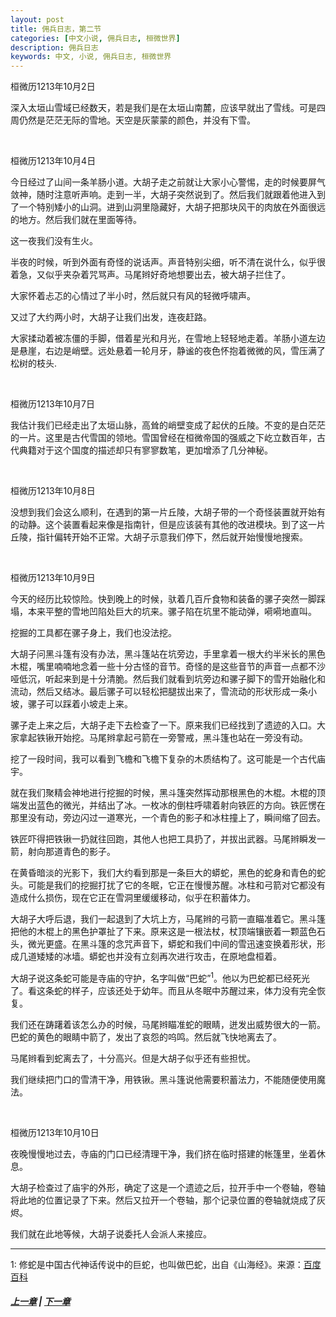 ```yaml
---
layout: post
title: 佣兵日志，第二节
categories: [中文小说, 佣兵日志, 桓微世界]
description: 佣兵日志
keywords: 中文, 小说, 佣兵日志, 桓微世界
---
```


桓微历1213年10月2日

深入太垣山雪域已经数天，若是我们是在太垣山南麓，应该早就出了雪线。可是四周仍然是茫茫无际的雪地。天空是灰蒙蒙的颜色，并没有下雪。

<br>

桓微历1213年10月4日

今日经过了山间一条羊肠小道。大胡子走之前就让大家小心警惕，走的时候要屏气敛神，随时注意听声响。走到一半，大胡子突然说到了。然后我们就跟着他进入到了一个特别矮小的山洞。进到山洞里隐藏好，大胡子把那块风干的肉放在外面很远的地方。然后我们就在里面等待。

这一夜我们没有生火。

半夜的时候，听到外面有奇怪的说话声。声音特别尖细，听不清在说什么，似乎很着急，又似乎夹杂着咒骂声。马尾辫好奇地想要出去，被大胡子拦住了。

大家怀着忐忑的心情过了半小时，然后就只有风的轻微呼啸声。

又过了大约两小时，大胡子让我们出发，连夜赶路。

大家揉动着被冻僵的手脚，借着星光和月光，在雪地上轻轻地走着。羊肠小道左边是悬崖，右边是峭壁。远处悬着一轮月牙，静谧的夜色怀抱着微微的风，雪压满了松树的枝头.

<br>

桓微历1213年10月7日

我估计我们已经走出了太垣山脉，高耸的峭壁变成了起伏的丘陵。不变的是白茫茫的一片。这里是古代雪国的领地。雪国曾经在桓微帝国的强威之下屹立数百年，古代典籍对于这个国度的描述却只有寥寥数笔，更加增添了几分神秘。

<br>

桓微历1213年10月8日

没想到我们会这么顺利，在遇到的第一片丘陵，大胡子带的一个奇怪装置就开始有的动静。这个装置看起来像是指南针，但是应该装有其他的改进模块。到了这一片丘陵，指针偏转开始不正常。大胡子示意我们停下，然后就开始慢慢地搜索。

<br>

桓微历1213年10月9日

今天的经历比较惊险。快到晚上的时候，驮着几百斤食物和装备的骡子突然一脚踩塌，本来平整的雪地凹陷处巨大的坑来。骡子陷在坑里不能动弹，嗬嗬地直叫。

挖掘的工具都在骡子身上，我们也没法挖。

大胡子问黑斗篷有没有办法，黑斗篷站在坑旁边，手里拿着一根大约半米长的黑色木棍，嘴里喃喃地念着一些十分古怪的音节。奇怪的是这些音节的声音一点都不沙哑低沉，听起来到是十分清脆。然后我们就看到坑旁边和骡子脚下的雪开始融化和流动，然后又结冰。最后骡子可以轻松把腿拔出来了，雪流动的形状形成一条小坡，骡子可以踩着小坡走上来。

骡子走上来之后，大胡子走下去检查了一下。原来我们已经找到了遗迹的入口。大家拿起铁锹开始挖。马尾辫拿起弓箭在一旁警戒，黑斗篷也站在一旁没有动。

挖了一段时间，我可以看到飞檐和飞檐下复杂的木质结构了。这可能是一个古代庙宇。

就在我们聚精会神地进行挖掘的时候，黑斗篷突然挥动那根黑色的木棍。木棍的顶端发出蓝色的微光，并结出了冰。一枚冰的倒柱呼啸着射向铁匠的方向。铁匠愣在那里没有动，旁边闪过一道寒光，一个青色的影子和冰柱撞上了，瞬间缩了回去。

铁匠吓得把铁锹一扔就往回跑，其他人也把工具扔了，并拔出武器。马尾辫瞬发一箭，射向那道青色的影子。

在黄昏暗淡的光影下，我们大约看到那是一条巨大的蟒蛇，黑色的蛇身和青色的蛇头。可能是我们的挖掘打扰了它的冬眠，它正在慢慢苏醒。冰柱和弓箭对它都没有造成什么损伤，现在它正在雪洞里缓缓移动，似乎在积蓄体力。

大胡子大呼后退，我们一起退到了大坑上方，马尾辫的弓箭一直瞄准着它。黑斗篷把他的木棍上的黑色护罩扯了下来。原来这是一根法杖，杖顶端镶嵌着一颗蓝色石头，微光更盛。在黑斗篷的念咒声音下，蟒蛇和我们中间的雪迅速变换着形状，形成几道矮矮的冰墙。蟒蛇也并没有立刻再次进行攻击，在原地盘桓着。

大胡子说这条蛇可能是寺庙的守护，名字叫做“巴蛇”<sup>1</sup>。他以为巴蛇都已经死光了。看这条蛇的样子，应该还处于幼年。而且从冬眠中苏醒过来，体力没有完全恢复。

我们还在踌躇着该怎么办的时候，马尾辫瞄准蛇的眼睛，迸发出威势很大的一箭。巴蛇的黄色的眼睛中箭了，发出了哀怨的呜鸣。然后就飞快地离去了。

马尾辫看到蛇离去了，十分高兴。但是大胡子似乎还有些担忧。

我们继续把门口的雪清干净，用铁锹。黑斗篷说他需要积蓄法力，不能随便使用魔法。

<br>

桓微历1213年10月10日

夜晚慢慢地过去，寺庙的门口已经清理干净，我们挤在临时搭建的帐篷里，坐着休息。

大胡子检查过了庙宇的外形，确定了这是一个遗迹之后，拉开手中一个卷轴，卷轴将此地的位置记录了下来。然后又拉开一个卷轴，那个记录位置的卷轴就烧成了灰烬。

我们就在此地等候，大胡子说委托人会派人来接应。

<hr>

1: 修蛇是中国古代神话传说中的巨蛇，也叫做巴蛇，出自《山海经》。来源：[百度百科](https://baike.baidu.com/item/%E4%BF%AE%E8%9B%87/6345906?fromtitle=%E5%B7%B4%E8%9B%87&fromid=2927345&type=syn)
##### [上一章](/2016/09/10/MercenarysDairy-1/) | [下一章](/2017/04/01/MercenarysDairy-3/)

